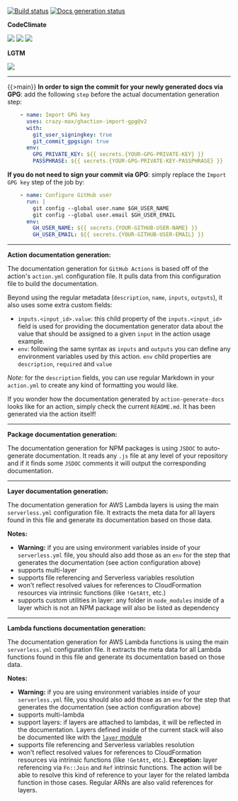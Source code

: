 [![Build status](https://img.shields.io/github/workflow/status/kaskadi/action-generate-docs/build?label=build&logo=mocha)](https://github.com/kaskadi/action-generate-docs/actions?query=workflow%3Abuild)
[![Docs generation status](https://img.shields.io/github/workflow/status/kaskadi/action-generate-docs/generate-docs?label=docs&logo=read-the-docs)](https://github.com/kaskadi/action-generate-docs/actions?query=workflow%3Agenerate-docs)

**CodeClimate**

[![](https://img.shields.io/codeclimate/maintainability/kaskadi/action-generate-docs?label=maintainability&logo=Code%20Climate)](https://codeclimate.com/github/kaskadi/action-generate-docs)
[![](https://img.shields.io/codeclimate/tech-debt/kaskadi/action-generate-docs?label=technical%20debt&logo=Code%20Climate)](https://codeclimate.com/github/kaskadi/action-generate-docs)
[![](https://img.shields.io/codeclimate/coverage/kaskadi/action-generate-docs?label=test%20coverage&logo=Code%20Climate)](https://codeclimate.com/github/kaskadi/action-generate-docs)

**LGTM**

[![](https://img.shields.io/lgtm/grade/javascript/github/kaskadi/action-generate-docs?label=code%20quality&logo=lgtm)](https://lgtm.com/projects/g/kaskadi/action-generate-docs/?mode=list)

****

{{>main}}
**In order to sign the commit for your newly generated docs via GPG**: add the following `step` before the actual documentation generation step:
```yaml
    - name: Import GPG key
      uses: crazy-max/ghaction-import-gpg@v2
      with:
        git_user_signingkey: true
        git_commit_gpgsign: true
      env:
        GPG_PRIVATE_KEY: ${{ secrets.{YOUR-GPG-PRIVATE-KEY} }}
        PASSPHRASE: ${{ secrets.{YOUR-GPG-PRIVATE-KEY-PASSPHRASE} }}
```

**If you do not need to sign your commit via GPG**: simply replace the `Import GPG key` step of the job by:
```yaml
    - name: Configure GitHub user
      run: |
        git config --global user.name $GH_USER_NAME
        git config --global user.email $GH_USER_EMAIL
      env:
        GH_USER_NAME: ${{ secrets.{YOUR-GITHUB-USER-NAME} }}
        GH_USER_EMAIL: ${{ secrets.{YOUR-GITHUB-USER-EMAIL} }}
```

---
**Action documentation generation:**

The documentation generation for `GitHub Actions` is based off of the action's `action.yml` configuration file. It pulls data from this configuration file to build the documentation.

Beyond using the regular metadata (`description`, `name`, `inputs`, `outputs`), it also uses some extra custom fields:
- `inputs.<input_id>.value`: this child property of the `inputs.<input_id>` field is used for providing the documentation generator data about the value that should be assigned to a given `input` in the action usage example.
- `env`: following the same syntax as `inputs` and `outputs` you can define any environment variables used by this action. `env` child properties are `description`, `required` and `value`

_Note:_ for the `description` fields, you can use regular Markdown in your `action.yml` to create any kind of formatting you would like.

If you wonder how the documentation generated by `action-generate-docs` looks like for an action, simply check the current `README.md`. It has been generated via the action itself!

---
**Package documentation generation:<a name="layer"></a>**

The documentation generation for NPM packages is using `JSDOC` to auto-generate documentation. It reads any `.js` file at any level of your repository and if it finds some `JSDOC` comments it will output the corresponding documentation.

---
**Layer documentation generation:**

The documentation generation for AWS Lambda layers is using the main `serverless.yml` configuration file. It extracts the meta data for all layers found in this file and generate its documentation based on those data.

**Notes:**
- **Warning:** if you are using environment variables inside of your `serverless.yml` file, you should also add those as an `env` for the step that generates the documentation (see action configuration above)
- supports multi-layer
- supports file referencing and Serverless variables resolution
- won't reflect resolved values for references to CloudFormation resources via intrinsic functions (like `!GetAtt`, etc.)
- supports custom utilities in layer: any folder in `node_modules` inside of a layer which is not an NPM package will also be listed as dependency

---
**Lambda functions documentation generation:**

The documentation generation for AWS Lambda functions is using the main `serverless.yml` configuration file. It extracts the meta data for all Lambda functions found in this file and generate its documentation based on those data.

**Notes:**
- **Warning:** if you are using environment variables inside of your `serverless.yml` file, you should also add those as an `env` for the step that generates the documentation (see action configuration above)
- supports multi-lambda
- support layers: if layers are attached to lambdas, it will be reflected in the documentation. Layers defined inside of the current stack will also be documented like with the [`layer` module](#layer)
- supports file referencing and Serverless variables resolution
- won't reflect resolved values for references to CloudFormation resources via intrinsic functions (like `!GetAtt`, etc.). **Exception:** layer referencing via `Fn::Join` and `Ref` intrinsic functions. The action will be able to resolve this kind of reference to your layer for the related lambda function in those cases. Regular ARNs are also valid references for layers.
